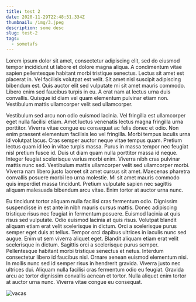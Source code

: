 ```yaml
---
title: test 2
date: 2020-11-29T22:48:51.334Z
thumbnail: /img/3.jpeg
description: some desc
slug: test-2
tags:
  - sometafs
---
```

<!--StartFragment-->

Lorem ipsum dolor sit amet, consectetur adipiscing elit, sed do eiusmod tempor incididunt ut labore et dolore magna aliqua. A condimentum vitae sapien pellentesque habitant morbi tristique senectus. Lectus sit amet est placerat in. Vel facilisis volutpat est velit. Sit amet nisl suscipit adipiscing bibendum est. Quis auctor elit sed vulputate mi sit amet mauris commodo. Libero enim sed faucibus turpis in eu. A erat nam at lectus urna duis convallis. Quisque id diam vel quam elementum pulvinar etiam non. Vestibulum mattis ullamcorper velit sed ullamcorper.

Vestibulum sed arcu non odio euismod lacinia. Vel fringilla est ullamcorper eget nulla facilisi etiam. Amet luctus venenatis lectus magna fringilla urna porttitor. Viverra vitae congue eu consequat ac felis donec et odio. Non enim praesent elementum facilisis leo vel fringilla. Morbi tempus iaculis urna id volutpat lacus. Cras semper auctor neque vitae tempus quam. Pretium lectus quam id leo in vitae turpis massa. Purus in massa tempor nec feugiat nisl pretium fusce id. Duis ut diam quam nulla porttitor massa id neque. Integer feugiat scelerisque varius morbi enim. Viverra nibh cras pulvinar mattis nunc sed. Vestibulum mattis ullamcorper velit sed ullamcorper morbi. Viverra nam libero justo laoreet sit amet cursus sit amet. Maecenas pharetra convallis posuere morbi leo urna molestie. Mi sit amet mauris commodo quis imperdiet massa tincidunt. Pretium vulputate sapien nec sagittis aliquam malesuada bibendum arcu vitae. Enim tortor at auctor urna nunc.

Eu tincidunt tortor aliquam nulla facilisi cras fermentum odio. Dignissim suspendisse in est ante in nibh mauris cursus mattis. Donec adipiscing tristique risus nec feugiat in fermentum posuere. Euismod lacinia at quis risus sed vulputate. Odio euismod lacinia at quis risus. Volutpat blandit aliquam etiam erat velit scelerisque in dictum. Orci a scelerisque purus semper eget duis at tellus. Tempor orci dapibus ultrices in iaculis nunc sed augue. Enim ut sem viverra aliquet eget. Blandit aliquam etiam erat velit scelerisque in dictum. Sagittis orci a scelerisque purus semper. Pellentesque habitant morbi tristique senectus et netus. Interdum consectetur libero id faucibus nisl. Ornare aenean euismod elementum nisi. In mollis nunc sed id semper risus in hendrerit gravida. Viverra justo nec ultrices dui. Aliquam nulla facilisi cras fermentum odio eu feugiat. Gravida arcu ac tortor dignissim convallis aenean et tortor. Nulla aliquet enim tortor at auctor urna nunc. Viverra vitae congue eu consequat.

<!--EndFragment-->

![vacas](/img/gatsby-astronaut.png "vacas")